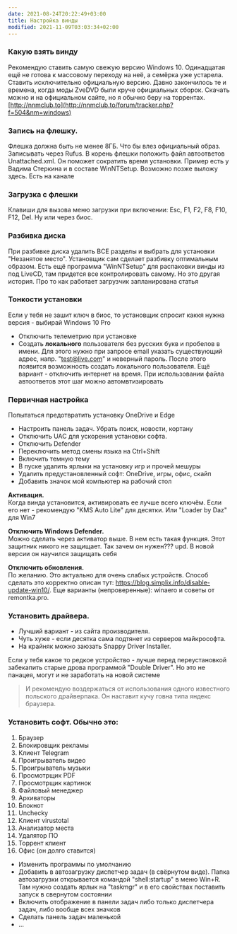 ```yaml
---
date: 2021-08-24T20:22:49+03:00
title: Настройка винды
modified: 2021-11-09T03:03:34+02:00
---
```


### **Какую взять винду**
Рекомендую ставить самую свежую версию Windows 10. Одинадцатая ещё не готова к массовому переходу на неё, а семёрка уже устарела. Ставить исключительно официальную версию. Давно закончилось те и времена, когда моды ZveDVD были круче официальных сборок. Скачать можно и на официальном сайте, но я обычно беру на торрентах. [http://nnmclub.to](http://nnmclub.to/forum/tracker.php?f=504&nm=windows)


### **Запись на флешку.**  
Флешка должна быть не менее 8ГБ. Что бы влез официальный образ.  
Записывать через Rufus. В корень флешки положить файл автоответов Unattached.xml. Он поможет сократить время установки. Пример есть у Вадима Стеркина и в составе WinNTSetup. Возможно позже выложу здесь. Есть на канале

### **Загрузка с флешки**
Клавиши для вызова меню загрузки при включении: Esc, F1, F2, F8, F10, F12, Del. Ну или через биос.

### **Разбивка диска**  
При разбивке диска удалить ВСЕ разделы и выбрать для установки "Незанятое место". Установщик сам сделает разбивку оптимальным образом. Есть ещё программа "WinNTSetup" для распаковки винды из под LiveCD, там придется все контролировать самому. Но это другая история. Про то как работает загрузчик запланирована статья

### **Тонкости установки**  
Если у тебя не зашит ключ в биос, то установщик спросит каккя нужна версия - выбирай Windows 10 Pro

- Отключить телеметрию при установке
- Создать **локального** пользователя без русских букв и пробелов в имени. Для этого нужно при запросе email указать существующий адрес, напр. "test@live.com" и неверный пароль. После этого появится возможность создать локального пользователя. Ещё вариант - отключить интернет на время. При использовании файла автоответов этот шаг можно автомвтизировать

### **Первичная настройка**  
Попытаться предотвратить установку OneDrive и Edge
- Настроить панель задач. Убрать поиск, новости, кортану
- Отключить UAC для ускорения установки софта.
- Отключить Defender
- Переключить метод смены языка на Ctrl+Shift
- Включить темную тему
- В пуске удалить ярлыки на установку игр и прочей мешуры
- Удалить предустановленный софт: OneDrive, игры, офис, скайп
- Добавить значок мой компьютер на рабочий стол

 **Активация.**  
Когда винда установится, активировать ее лучше всего ключём. Если его нет - рекомендую "KMS Auto Lite" для десятки. Или "Loader by Daz" для Win7

**Отключить Windows Defender.**  
Можно сделать через активатор выше. В нем есть такая функция. Этот защитник никого не защищает. Так зачем он нужен??? upd. В новой версии он научился защищать себя

**Отключить обновления.**  
По желанию. Это актуально для очень слабых устройств. Способ сделать это корректно описан тут: <https://blog.simplix.info/disable-update-win10/>. Еще варианты (непроверенные): winaero и советы от remontka.pro.

### **Установить драйвера.**  
- Лучший вариант - из сайта производителя.  
- Чуть хуже - если десятка сама подтянет из серверов майкрософта.  
- На крайняк можно заюзать Snappy Driver Installer. 

Если у тебя какое то редкое устройство - лучше перед переустановкой забекапить старые дрова программой "Double Driver". Но это не панацея, могут и не заработать на новой системе

> И рекомендую воздержаться от использования одного известного польского драйверпака. Он наставит кучу говна типа яндекс браузера.

### **Установить софт.** Обычно это: 
1. Браузер
1. Блокировщик рекламы
1. Клиент Telegram
1. Проигрыватель видео 
1. Проигрыватель музыки
1. Просмотрщик PDF
1. Просмотрщик картинок
1. Файловый менеджер
1. Архиваторы
1. Блокнот
1. Unchecky
1. Клиент virustotal
1. Анализатор места
1. Удалятор ПО
1. Торрент клиент
1. Офис (он долго ставится)

- Изменить программы по умолчанию
- Добавить в автозагрузку диспетчер задач (в свёрнутом виде). Папка автозагрузки открывается командой "shell:startup" в меню Win+R. Там нужно создать ярлык на "taskmgr" и в его свойствах поставить запуск в свернутом состоянии
- Включить отображение в панели задач либо только диспетчера задач, либо вообще всех значков
- Сделать панель задач маленькой
- ...
